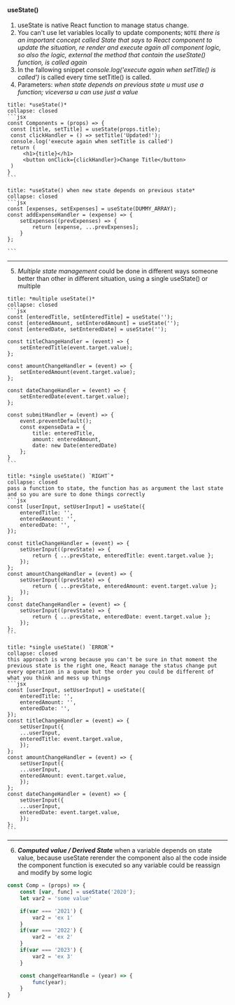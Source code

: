 #### useState()
1. useState is native React function to manage status change.
2. You can't use let variables locally to update components; `NOTE` *there is an important concept called State that says to React component to update the situation, re render and execute again all component logic, so also the logic, external the method that contain the useState() function, is called again*
3. In the fallowing snippet *console.log('execute again when setTitle() is called')* is called every time setTitle() is called.
4. Parameters: *when state depends on previous state u must use a function; viceversa u can use just a value*
````ad-example
title: *useState()*
collapse: closed
```jsx
const Components = (props) => {
 const [title, setTitle] = useState(props.title);
 const clickHandler = () => setTitle('Updated!');
 console.log('execute again when setTitle is called')
 return (
	 <h1>{title}</h1>
	 <button onClick={clickHandler}>Change Title</button>
 )
}
```
````
````ad-important
title: *useState() when new state depends on previous state*
collapse: closed
```jsx
const [expenses, setExpenses] = useState(DUMMY_ARRAY);
const addExpenseHandler = (expense) => {
	setExpenses((prevExpenses) => {
		return [expense, ...prevExpenses];
	}
};

```
````
---
5. *Multiple state management* could be done in different ways someone better than other in different situation, using a single useState() or multiple

````ad-example
title: *multiple useState()*
collapse: closed
```jsx
const [enteredTitle, setEnteredTitle] = useState('');
const [enteredAmount, setEnteredAmount] = useState('');
const [enteredDate, setEnteredDate] = useState('');

const titleChangeHandler = (event) => {
	setEnteredTitle(event.target.value);
};

const amountChangeHandler = (event) => {
	setEnteredAmount(event.target.value);
};

const dateChangeHandler = (event) => {
	setEnteredDate(event.target.value);
};

const submitHandler = (event) => {
	event.preventDefault();
	const expenseData = {
		title: enteredTitle,
		amount: enteredAmount,
		date: new Date(enteredDate)
	};
}
```
````
````ad-success
title: *single useState() `RIGHT`*
collapse: closed
pass a function to state, the function has as argument the last state and so you are sure to done things correctly
```jsx
const [userInput, setUserInput] = useState({
	enteredTitle: '',
	enteredAmount: '',
	enteredDate: '',
});

const titleChangeHandler = (event) => {
	setUserInput((prevState) => {
		return { ...prevState, enteredTitle: event.target.value };
	});
};
const amountChangeHandler = (event) => {
	setUserInput((prevState) => {
		return { ...prevState, enteredAmount: event.target.value };
	});
};
const dateChangeHandler = (event) => {
	setUserInput((prevState) => {
		return { ...prevState, enteredDate: event.target.value };
	});
};
```
````
````ad-warning
title: *single useState() `ERROR`*
collapse: closed
this approach is wrong because you can't be sure in that moment the previous state is the right one, React manage the status change put every operation in a queue but the order you could be different of what you think and mess up things
```jsx
const [userInput, setUserInput] = useState({
	enteredTitle: '',
	enteredAmount: '',
	enteredDate: '',
});
const titleChangeHandler = (event) => {
	setUserInput({
	...userInput,
	enteredTitle: event.target.value,
	});
};
const amountChangeHandler = (event) => {
	setUserInput({
	...userInput,
	enteredAmount: event.target.value,
	});
};
const dateChangeHandler = (event) => {
	setUserInput({
	...userInput,
	enteredDate: event.target.value,
	});
};
```
````
---
6.  ***Computed value / Derived State***
when a variable depends on state value, because useState rerender the component also al the code inside the component function is executed so any variable could be reassign and modify by some logic
```jsx
const Comp = (props) => {
	const [var, func] = useState('2020');
	let var2 = 'some value'

	if(var === '2021') {
		var2 = 'ex 1'
	}
	if(var === '2022') {
		var2 = 'ex 2'
	}
	if(var === '2023') {
		var2 = 'ex 3'
	}

	const changeYearHandle = (year) => {
		func(year);
	}
}
```
